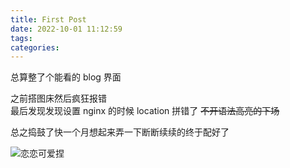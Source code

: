 ```yaml
---
title: First Post
date: 2022-10-01 11:12:59
tags: 
categories:
---
```

总算整了个能看的 blog 界面

之前搭图床然后疯狂报错  
最后发现发现设置 nginx 的时候 location 拼错了 ~~不开语法高亮的下场~~  

总之捣鼓了快一个月想起来弄一下断断续续的终于配好了  

![恋恋可爱捏](514.png)
